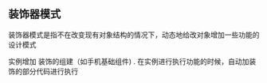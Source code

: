 ## 装饰器模式


装饰器模式是指不在改变现有对象结构的情况下，动态地给改对象增加一些功能的设计模式


实例增加 装饰的组建（如手机基础组件) . 在实例进行执行功能的时候，自动加装饰的部分代码进行执行 
